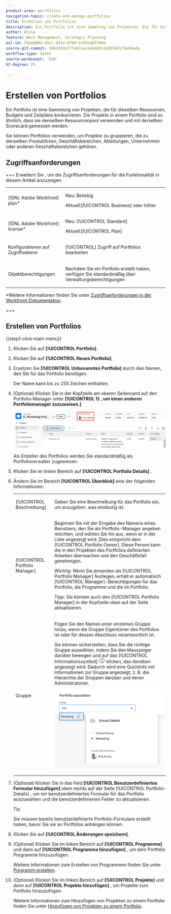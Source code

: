 ```yaml
---
product-area: portfolios
navigation-topic: create-and-manage-portfolios
title: Erstellen von Portfolios
description: Ein Portfolio ist eine Sammlung von Projekten, die für dieselben Ressourcen, Budgets und Zeitpläne konkurrieren. Die Projekte in einem Portfolio sind so ähnlich, dass sie denselben Ressourcenpool verwenden und mit derselben Scorecard gemessen werden.
author: Alina
feature: Work Management, Strategic Planning
exl-id: fdaed68d-d9cc-4514-8f80-b169cdd739bd
source-git-commit: 49bd393af77a67aa1e3a443c4189569178e99ada
workflow-type: tm+mt
source-wordcount: '534'
ht-degree: 2%

---
```


# Erstellen von Portfolios

<!--Audited: 7/2024-->

Ein Portfolio ist eine Sammlung von Projekten, die für dieselben Ressourcen, Budgets und Zeitpläne konkurrieren. Die Projekte in einem Portfolio sind so ähnlich, dass sie denselben Ressourcenpool verwenden und mit derselben Scorecard gemessen werden.

Sie können Portfolios verwenden, um Projekte zu gruppieren, die zu denselben Produktlinien, Geschäftsbereichen, Abteilungen, Unternehmen oder anderen Geschäftsbereichen gehören.

## Zugriffsanforderungen

+++ Erweitern Sie , um die Zugriffsanforderungen für die Funktionalität in diesem Artikel anzuzeigen.

<table style="table-layout:auto"> 
 <col> 
 <col> 
 <tbody> 
  <tr> 
   <td role="rowheader">[!DNL Adobe Workfront] plan*</td> 
   <td> <p>Neu: Beliebig</p>
   <p>Aktuell:[!UICONTROL Business] oder höher</p> </td> 
  </tr> 
  <tr> 
   <td role="rowheader">[!DNL Adobe Workfront] license*</td> 
   <td> <p>Neu: [!UICONTROL Standard]</p>
   <p>Aktuell:[!UICONTROL Plan] </p> </td> 
  </tr> 
  <tr> 
   <td role="rowheader">Konfigurationen auf Zugriffsebene</td> 
   <td> <p>[!UICONTROL] Zugriff auf Portfolios bearbeiten</p>  </td> 
  </tr> 
  <tr> 
   <td role="rowheader">Objektberechtigungen</td> 
   <td> <p>Nachdem Sie ein Portfolio erstellt haben, verfügen Sie standardmäßig über Verwaltungsberechtigungen</p>  </td> 
  </tr> 
 </tbody> 
</table>

*Weitere Informationen finden Sie unter [Zugriffsanforderungen in der Workfront-Dokumentation](/help/quicksilver/administration-and-setup/add-users/access-levels-and-object-permissions/access-level-requirements-in-documentation.md).

+++

## Erstellen von Portfolios

{{step1-click-main-menu}}

1. Klicken Sie auf **[!UICONTROL Portfolio]**.
1. Klicken Sie auf **[!UICONTROL Neues Portfolio]**.
1. Ersetzen Sie **[!UICONTROL Unbenanntes Portfolio]** durch den Namen, den Sie für das Portfolio benötigen.

   Der Name kann bis zu 255 Zeichen enthalten.

1. (Optional) Klicken Sie in der Kopfzeile am oberen Seitenrand auf den Portfolio-Manager unter **[!UICONTROL 1} , um einen anderen Portfoliomanager zuzuweisen.]**

   ![](assets/portfolio-manager-name-350x51.jpg)

   Als Ersteller des Portfolios werden Sie standardmäßig als Portfolioverwalter zugewiesen.

1. Klicken Sie im linken Bereich auf **[!UICONTROL Portfolio Details]** .
1. Ändern Sie im Bereich **[!UICONTROL Überblick]** eine der folgenden Informationen:

   <table style="table-layout:auto"> 
    <col> 
    <col> 
    <tbody> 
     <tr> 
      <td role="rowheader">[!UICONTROL Beschreibung]</td> 
      <td> <p>Geben Sie eine Beschreibung für das Portfolio ein, um anzugeben, was eindeutig ist. </p> </td> 
     </tr> 
     <tr> 
      <td role="rowheader">[!UICONTROL Portfolio Manager]</td> 
      <td> <p>Beginnen Sie mit der Eingabe des Namens eines Benutzers, den Sie als Portfolio-Manager angeben möchten, und wählen Sie ihn aus, wenn er in der Liste angezeigt wird. Dies entspricht dem [!UICONTROL Portfolio Owner]. Diese Person kann die in den Projekten des Portfolios definierten Arbeiten überwachen und den Geschäftsfall genehmigen.</p> <p>Wichtig: Wenn Sie jemanden als [!UICONTROL Portfolio Manager] festlegen, erhält er automatisch [!UICONTROL Manager]-Berechtigungen für das Portfolio, die Programme und die  im Portfolio. </p> <p>Tipp: Sie können auch den [!UICONTROL Portfolio Manager] in der Kopfzeile oben auf der Seite aktualisieren.</p> </td> 
     </tr> 
     <tr data-mc-conditions=""> 
      <td role="rowheader">Gruppe </td> 
      <td> <p>Fügen Sie den Namen einer einzelnen Gruppe hinzu, wenn die Gruppe Eigentümer des Portfolios ist oder für dessen Abschluss verantwortlich ist. </p> <p>Sie können sicherstellen, dass Sie die richtige Gruppe auswählen, indem Sie den Mauszeiger darüber bewegen und auf das [!UICONTROL Informationssymbol] <img src="assets/info-icon.png"> klicken, das daneben angezeigt wird. Dadurch wird eine QuickInfo mit Informationen zur Gruppe angezeigt, z. B. die Hierarchie der Gruppen darüber und deren Administratoren.</p> <p data-mc-conditions="QuicksilverOrClassic.Quicksilver"> <img src="assets/group-details-widget-portfolios-350x250.png" style="width: 350;height: 250;"> </p> </td> 
     </tr> 
    </tbody> 
   </table>

1. (Optional) Klicken Sie in das Feld **[!UICONTROL Benutzerdefiniertes Formular hinzufügen]** oben rechts auf der Seite [!UICONTROL Portfolio-Details] , um ein benutzerdefiniertes Formular für das Portfolio auszuwählen und die benutzerdefinierten Felder zu aktualisieren.

   >[!TIP]
   >
   >Sie müssen bereits benutzerdefinierte Portfolio-Formulare erstellt haben, bevor Sie sie an Portfolios anhängen können.

1. Klicken Sie auf **[!UICONTROL Änderungen speichern]**.
1. (Optional) Klicken Sie im linken Bereich auf **[!UICONTROL Programme]** und dann auf **[!UICONTROL Programme hinzufügen]** , um dem Portfolio Programme hinzuzufügen.

   Weitere Informationen zum Erstellen von Programmen finden Sie unter [Programm erstellen](../../../manage-work/portfolios/create-and-manage-programs/create-program.md).

1. (Optional) Klicken Sie im linken Bereich auf **[!UICONTROL Projekte]** und dann auf **[!UICONTROL Projekte hinzufügen]** , um Projekte zum Portfolio hinzuzufügen.

   Weitere Informationen zum Hinzufügen von Projekten zu einem Portfolio finden Sie unter [Hinzufügen von Projekten zu einem Portfolio](../../../manage-work/portfolios/create-and-manage-portfolios/add-projects-to-portfolios.md).

<!--
<div data-mc-conditions="QuicksilverOrClassic.Draft mode">
<h2>Deactivate a portfolio</h2>
<p data-mc-conditions="QuicksilverOrClassic.Draft mode">(NOTE: drafted this and moved it to their own article: delete-deactivate-portfolios)</p>
<p>When you deactivate a portfolio, you can still access it from the Portfolios area, but it no longer displays in the list of portfolios when users try to add it to a project.</p>
<ol>
<li value="1">Click the <strong>Main Menu</strong> icon <img src="assets/main-menu-icon.png"> in the upper-right corner of Adobe Workfront.</li>
<li value="2">Click <strong>Portfolios</strong> .</li>
<li value="3"> <p>Click the name of the portfolio.</p> </li>
<li value="4" data-mc-conditions="QuicksilverOrClassic.Quicksilver">Click the More menu <img src="assets/more-icon.png"> to the right of the portfolio name, then click <strong>Deactivate Portfolio</strong>.</li>
</ol>
<h2>Delete a portfolio</h2>
<ol>
<li value="1">Click the <strong>Main Menu</strong> icon <img src="assets/main-menu-icon.png"> in the upper-right corner of Adobe Workfront.</li>
<li value="2"> <p>Click <strong>Portfolios</strong> .</p> </li>
<li value="3"> <p>Select the portfolio, then click the Delete icon <img src="assets/delete.png">.</p> </li>
<li value="4"> <p>In the box that appears, click <strong>Yes, Delete It</strong> to confirm.</p> </li>
</ol>
</div>
-->
